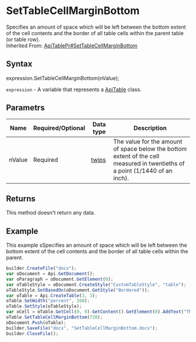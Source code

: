 # SetTableCellMarginBottom

Specifies an amount of space which will be left between the bottom extent of the cell contents and the border of all table cells within the parent table (or table row).<br>Inherited From: [ApiTablePr#SetTableCellMarginBottom](../../ApiTablePr/Methods/SetTableCellMarginBottom.md)

## Syntax

expression.SetTableCellMarginBottom(nValue);

`expression` - A variable that represents a [ApiTable](../ApiTable.md) class.

## Parametrs

| **Name** | **Required/Optional** | **Data type** | **Description** |
| ------------- | ------------- | ------------- | ------------- |
| nValue | Required | [twips](../../../Enumerations/twips.md)  | The value for the amount of space below the bottom extent of the cell measured in twentieths of a point (1/1440 of an inch). |

## Returns

This method doesn't return any data.

## Example

This example sSpecifies an amount of space which will be left between the bottom extent of the cell contents and the border of all table cells within the parent.

```javascript
builder.CreateFile("docx");
var oDocument = Api.GetDocument();
var oParagraph = oDocument.GetElement(0);
var oTableStyle = oDocument.CreateStyle("CustomTableStyle", "table");
oTableStyle.SetBasedOn(oDocument.GetStyle("Bordered"));
var oTable = Api.CreateTable(3, 3);
oTable.SetWidth("percent", 100);
oTable.SetStyle(oTableStyle);
var oCell = oTable.GetCell(0, 0).GetContent().GetElement(0).AddText("This is just a sample text to show that the bottom cell margin is 36 points.");
oTable.SetTableCellMarginBottom(720);
oDocument.Push(oTable);
builder.SaveFile("docx", "SetTableCellMarginBottom.docx");
builder.CloseFile();
```